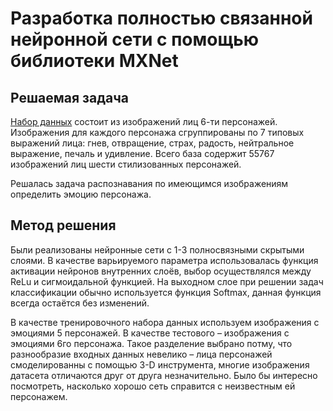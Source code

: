# Разработка полностью связанной нейронной сети с помощью библиотеки MXNet
 ## Решаемая задача
[Набор данных](http://grail.cs.washington.edu/projects/deepexpr/ferg-db.html "dataset description") состоит из изображений лиц 6-ти персонажей. Изображения для каждого персонажа сгруппированы по 7 типовых выражений лица: гнев, отвращение, страх, радость, нейтральное выражение, печаль и удивление. Всего база содержит 55767  изображений лиц шести стилизованных персонажей.

Решалась задача распознавания по имеющимся изображениям определить эмоцию персонажа.

## Метод решения
Были реализованы нейронные сети с 1-3 полносвязными скрытыми слоями. В качестве варьируемого параметра использовалась функция активации нейронов внутренних слоёв, выбор осуществлялся между ReLu и сигмоидальной функцией. На выходном слое при решении задач классификации обычно используется функция Softmax, данная функция всегда остаётся без изменений.

В качестве тренировочного набора данных используем изображения с эмоциями 5 персонажей. В качестве тестового – изображения с эмоциями 6го персонажа. Такое разделение выбрано потму, что разнообразие входных данных невелико – лица персонажей смоделированны с помощью 3-D инструмента, многие изображения датасета отличаются друг от друга незначительно. Было бы интересно посмотреть, насколько хорошо сеть справится с неизвестным ей персонажем.
